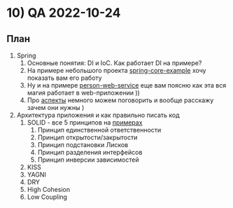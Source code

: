 # 10) QA 2022-10-24 #
## План ## 
1) Spring
   1) Основные понятия: DI и IoC. Как работает DI на примере?
   2) На примере небольшого проекта [spring-core-example](https://github.com/VladWild/spring-core-example) хочу показать вам его работу 
   3) Ну и на примере [person-web-service](https://github.com/VladWild/person-web-service) еще вам поясню как эта вся магия работает в web-приложении )) 
   4) Про [аспекты](https://github.com/VladWild/person-web-service/blob/master/src/main/java/com/person/web/logs/LoggerAudit.java) немного можем поговорить и вообще расскажу зачем они нужны )
2) Архитектура приложения и как правильно писать код
   1) SOLID - все 5 принципов на [примерах](https://github.com/VladWild/SOLID) 
      1) Принцип единственной ответственности 
      2) Принцип открытости/закрытости 
      3) Принцип подстановки Лисков 
      4) Принцип разделения интерфейсов 
      5) Принцип инверсии зависимостей 
   2) KISS
   3) YAGNI
   4) DRY
   5) High Cohesion 
   6) Low Coupling



